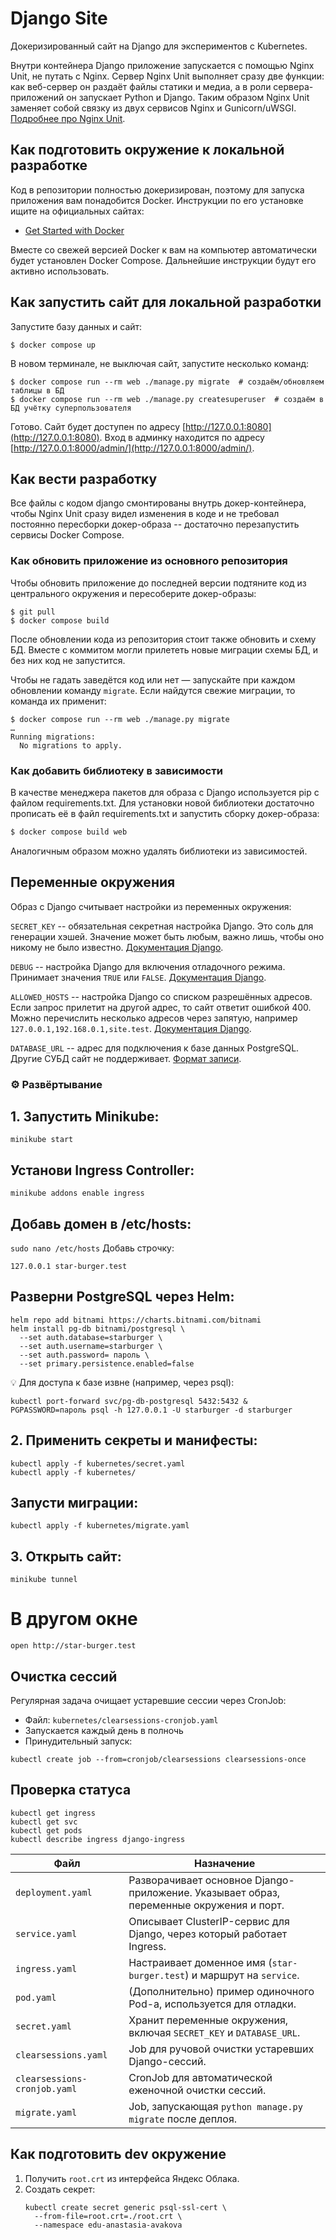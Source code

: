 # Django Site

Докеризированный сайт на Django для экспериментов с Kubernetes.

Внутри контейнера Django приложение запускается с помощью Nginx Unit, не путать с Nginx. Сервер Nginx Unit выполняет сразу две функции: как веб-сервер он раздаёт файлы статики и медиа, а в роли сервера-приложений он запускает Python и Django. Таким образом Nginx Unit заменяет собой связку из двух сервисов Nginx и Gunicorn/uWSGI. [Подробнее про Nginx Unit](https://unit.nginx.org/).

## Как подготовить окружение к локальной разработке

Код в репозитории полностью докеризирован, поэтому для запуска приложения вам понадобится Docker. Инструкции по его установке ищите на официальных сайтах:

- [Get Started with Docker](https://www.docker.com/get-started/)

Вместе со свежей версией Docker к вам на компьютер автоматически будет установлен Docker Compose. Дальнейшие инструкции будут его активно использовать.

## Как запустить сайт для локальной разработки

Запустите базу данных и сайт:

```shell
$ docker compose up
```

В новом терминале, не выключая сайт, запустите несколько команд:

```shell
$ docker compose run --rm web ./manage.py migrate  # создаём/обновляем таблицы в БД
$ docker compose run --rm web ./manage.py createsuperuser  # создаём в БД учётку суперпользователя
```

Готово. Сайт будет доступен по адресу [http://127.0.0.1:8080](http://127.0.0.1:8080). Вход в админку находится по адресу [http://127.0.0.1:8000/admin/](http://127.0.0.1:8000/admin/).

## Как вести разработку

Все файлы с кодом django смонтированы внутрь докер-контейнера, чтобы Nginx Unit сразу видел изменения в коде и не требовал постоянно пересборки докер-образа -- достаточно перезапустить сервисы Docker Compose.

### Как обновить приложение из основного репозитория

Чтобы обновить приложение до последней версии подтяните код из центрального окружения и пересоберите докер-образы:

``` shell
$ git pull
$ docker compose build
```

После обновлении кода из репозитория стоит также обновить и схему БД. Вместе с коммитом могли прилететь новые миграции схемы БД, и без них код не запустится.

Чтобы не гадать заведётся код или нет — запускайте при каждом обновлении команду `migrate`. Если найдутся свежие миграции, то команда их применит:

```shell
$ docker compose run --rm web ./manage.py migrate
…
Running migrations:
  No migrations to apply.
```

### Как добавить библиотеку в зависимости

В качестве менеджера пакетов для образа с Django используется pip с файлом requirements.txt. Для установки новой библиотеки достаточно прописать её в файл requirements.txt и запустить сборку докер-образа:

```sh
$ docker compose build web
```

Аналогичным образом можно удалять библиотеки из зависимостей.

<a name="env-variables"></a>
## Переменные окружения

Образ с Django считывает настройки из переменных окружения:

`SECRET_KEY` -- обязательная секретная настройка Django. Это соль для генерации хэшей. Значение может быть любым, важно лишь, чтобы оно никому не было известно. [Документация Django](https://docs.djangoproject.com/en/3.2/ref/settings/#secret-key).

`DEBUG` -- настройка Django для включения отладочного режима. Принимает значения `TRUE` или `FALSE`. [Документация Django](https://docs.djangoproject.com/en/3.2/ref/settings/#std:setting-DEBUG).

`ALLOWED_HOSTS` -- настройка Django со списком разрешённых адресов. Если запрос прилетит на другой адрес, то сайт ответит ошибкой 400. Можно перечислить несколько адресов через запятую, например `127.0.0.1,192.168.0.1,site.test`. [Документация Django](https://docs.djangoproject.com/en/3.2/ref/settings/#allowed-hosts).

`DATABASE_URL` -- адрес для подключения к базе данных PostgreSQL. Другие СУБД сайт не поддерживает. [Формат записи](https://github.com/jacobian/dj-database-url#url-schema).

### ⚙️ Развёртывание

## 1. Запустить Minikube:

```
minikube start
```
## Установи Ingress Controller:


`minikube addons enable ingress`
## Добавь домен в /etc/hosts:

`sudo nano /etc/hosts`
Добавь строчку:

`127.0.0.1 star-burger.test`

## Разверни PostgreSQL через Helm:
```
helm repo add bitnami https://charts.bitnami.com/bitnami
helm install pg-db bitnami/postgresql \
  --set auth.database=starburger \
  --set auth.username=starburger \
  --set auth.password= пароль \
  --set primary.persistence.enabled=false
```
💡 Для доступа к базе извне (например, через psql):

```
kubectl port-forward svc/pg-db-postgresql 5432:5432 &
PGPASSWORD=пароль psql -h 127.0.0.1 -U starburger -d starburger
```

## 2. Применить секреты и манифесты:
```
kubectl apply -f kubernetes/secret.yaml
kubectl apply -f kubernetes/
```
## Запусти миграции:

`kubectl apply -f kubernetes/migrate.yaml`
## 3. Открыть сайт:
`minikube tunnel`

# В другом окне
`open http://star-burger.test`


## Очистка сессий
Регулярная задача очищает устаревшие сессии через CronJob:

- Файл: `kubernetes/clearsessions-cronjob.yaml`
- Запускается каждый день в полночь
- Принудительный запуск:

```
kubectl create job --from=cronjob/clearsessions clearsessions-once
```
## Проверка статуса
```
kubectl get ingress
kubectl get svc
kubectl get pods
kubectl describe ingress django-ingress
```

| Файл                         | Назначение                                                                              |
| ---------------------------- | --------------------------------------------------------------------------------------- |
| `deployment.yaml`            | Разворачивает основное Django-приложение. Указывает образ, переменные окружения и порт. |
| `service.yaml`               | Описывает ClusterIP-сервис для Django, через который работает Ingress.                  |
| `ingress.yaml`               | Настраивает доменное имя (`star-burger.test`) и маршрут на `service`.                   |
| `pod.yaml`                   | (Дополнительно) пример одиночного Pod-а, используется для отладки.                      |
| `secret.yaml`                | Хранит переменные окружения, включая `SECRET_KEY` и `DATABASE_URL`.                     |
| `clearsessions.yaml`         | Job для ручовой очистки устаревших Django-сессий.                                       |
| `clearsessions-cronjob.yaml` | CronJob для автоматической еженочной очистки сессий.                                    |
| `migrate.yaml`               | Job, запускающая `python manage.py migrate` после деплоя.                               |

## Как подготовить dev окружение

1. Получить `root.crt` из интерфейса Яндекс Облака.
2. Создать секрет:
   ```
   kubectl create secret generic psql-ssl-cert \
     --from-file=root.crt=./root.crt \
     --namespace edu-anastasia-avakova
    ```